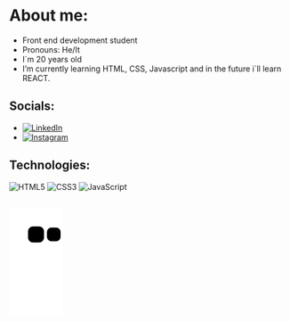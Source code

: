 # About me:
- Front end development student <br>
- Pronouns: He/It <br>
- I´m 20 years old
- I’m currently learning HTML, CSS, Javascript and in the future i´ll learn REACT.

## Socials:
- [![LinkedIn](https://img.shields.io/badge/LinkedIn-%230077B5.svg?logo=linkedin&logoColor=white)](https://www.linkedin.com/in/ruben-santos07/)
- [![Instagram](https://img.shields.io/badge/Instagram-%23E4405F.svg?logo=Instagram&logoColor=white)](https://www.instagram.com/rubensaintz/)

## Technologies:
![HTML5](https://img.shields.io/badge/html5-%23E34F26.svg?style=for-the-badge&logo=html5&logoColor=white)
![CSS3](https://img.shields.io/badge/css3-%231572B6.svg?style=for-the-badge&logo=css3&logoColor=white)
![JavaScript](https://img.shields.io/badge/javascript-%23323330.svg?style=for-the-badge&logo=javascript&logoColor=%23F7DF1E)

##
   ![Snake animation](https://github.com/robyrt1/robyrt1/blob/output/github-contribution-grid-snake.svg)
